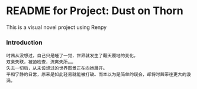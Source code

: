 # README for Project: Dust on Thorn
This is a visual novel project using Renpy


### Introduction
```
时茜从没想过，自己只是睡了一觉，世界就发生了翻天覆地的变化。
双亲失联，被迫检查，流离失所……
失去一切后，从未设想过的世界图景正在向她展开。
平和宁静的日常，原来是如此轻易就能被打破。而本以为是简单的误会，却将时茜带往更大的漩涡。
```
